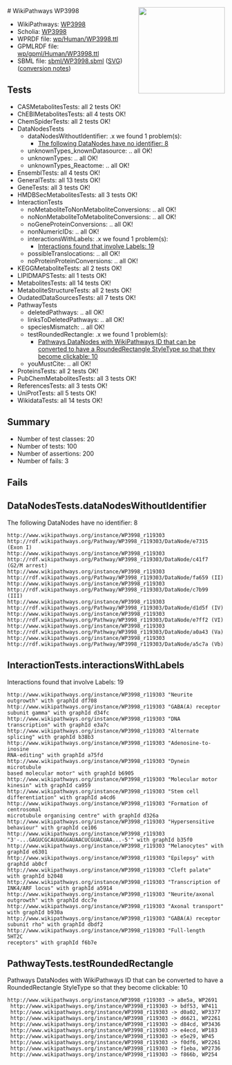 <img style="float: right; width: 200px" src="../logo.png" />
# WikiPathways WP3998

* WikiPathways: [WP3998](https://identifiers.org/wikipathways:WP3998)
* Scholia: [WP3998](https://scholia.toolforge.org/wikipathways/WP3998)
* WPRDF file: [wp/Human/WP3998.ttl](../wp/Human/WP3998.ttl)
* GPMLRDF file: [wp/gpml/Human/WP3998.ttl](../wp/gpml/Human/WP3998.ttl)
* SBML file: [sbml/WP3998.sbml](../sbml/WP3998.sbml) ([SVG](../sbml/WP3998.svg)) ([conversion notes](../sbml/WP3998.txt))

## Tests
* CASMetabolitesTests: all 2 tests OK!
* ChEBIMetabolitesTests: all 4 tests OK!
* ChemSpiderTests: all 2 tests OK!
* DataNodesTests
    * dataNodesWithoutIdentifier: .x we found 1 problem(s):
        * [The following DataNodes have no identifier: 8](#d2d32fa7)
    * unknownTypes_knownDatasource: .. all OK!
    * unknownTypes: .. all OK!
    * unknownTypes_Reactome: .. all OK!
* EnsemblTests: all 4 tests OK!
* GeneralTests: all 13 tests OK!
* GeneTests: all 3 tests OK!
* HMDBSecMetabolitesTests: all 3 tests OK!
* InteractionTests
    * noMetaboliteToNonMetaboliteConversions: .. all OK!
    * noNonMetaboliteToMetaboliteConversions: .. all OK!
    * noGeneProteinConversions: .. all OK!
    * nonNumericIDs: .. all OK!
    * interactionsWithLabels: .x we found 1 problem(s):
        * [Interactions found that involve Labels: 19](#fe97a8c1)
    * possibleTranslocations: .. all OK!
    * noProteinProteinConversions: .. all OK!
* KEGGMetaboliteTests: all 2 tests OK!
* LIPIDMAPSTests: all 1 tests OK!
* MetabolitesTests: all 14 tests OK!
* MetaboliteStructureTests: all 2 tests OK!
* OudatedDataSourcesTests: all 7 tests OK!
* PathwayTests
    * deletedPathways: .. all OK!
    * linksToDeletedPathways: .. all OK!
    * speciesMismatch: .. all OK!
    * testRoundedRectangle: .x we found 1 problem(s):
        * [Pathways DataNodes with WikiPathways ID that can be converted to have a RoundedRectangle StyleType so that they become clickable: 10](#579fa5c5)
    * youMustCite: .. all OK!
* ProteinsTests: all 2 tests OK!
* PubChemMetabolitesTests: all 3 tests OK!
* ReferencesTests: all 3 tests OK!
* UniProtTests: all 5 tests OK!
* WikidataTests: all 14 tests OK!


## Summary

* Number of test classes: 20
* Number of tests: 100
* Number of assertions: 200
* Number of fails: 3

## Fails

<a name="d2d32fa7" />

## DataNodesTests.dataNodesWithoutIdentifier

The following DataNodes have no identifier: 8
```
http://www.wikipathways.org/instance/WP3998_r119303 http://rdf.wikipathways.org/Pathway/WP3998_r119303/DataNode/e7315 (Exon I)
http://www.wikipathways.org/instance/WP3998_r119303 http://rdf.wikipathways.org/Pathway/WP3998_r119303/DataNode/c41f7 (G2/M arrest)
http://www.wikipathways.org/instance/WP3998_r119303 http://rdf.wikipathways.org/Pathway/WP3998_r119303/DataNode/fa659 (II)
http://www.wikipathways.org/instance/WP3998_r119303 http://rdf.wikipathways.org/Pathway/WP3998_r119303/DataNode/c7b99 (III)
http://www.wikipathways.org/instance/WP3998_r119303 http://rdf.wikipathways.org/Pathway/WP3998_r119303/DataNode/d1d5f (IV)
http://www.wikipathways.org/instance/WP3998_r119303 http://rdf.wikipathways.org/Pathway/WP3998_r119303/DataNode/e7ff2 (VI)
http://www.wikipathways.org/instance/WP3998_r119303 http://rdf.wikipathways.org/Pathway/WP3998_r119303/DataNode/a0a43 (Va)
http://www.wikipathways.org/instance/WP3998_r119303 http://rdf.wikipathways.org/Pathway/WP3998_r119303/DataNode/a5c7a (Vb)
```

<a name="fe97a8c1" />

## InteractionTests.interactionsWithLabels

Interactions found that involve Labels: 19
```
http://www.wikipathways.org/instance/WP3998_r119303 "Neurite outgrowth" with graphId df708
http://www.wikipathways.org/instance/WP3998_r119303 "GABA(A) receptor
subunit gamma" with graphId d34fc
http://www.wikipathways.org/instance/WP3998_r119303 "DNA transcription" with graphId e3a7c
http://www.wikipathways.org/instance/WP3998_r119303 "Alternate splicing" with graphId b38b3
http://www.wikipathways.org/instance/WP3998_r119303 "Adenosine-to-inosine
RNA-editing" with graphId a75fd
http://www.wikipathways.org/instance/WP3998_r119303 "Dynein microtubule 
based molecular motor" with graphId b6905
http://www.wikipathways.org/instance/WP3998_r119303 "Molecular motor 
kinesin" with graphId ca959
http://www.wikipathways.org/instance/WP3998_r119303 "Stem cell 
differentiation" with graphId a4cd6
http://www.wikipathways.org/instance/WP3998_r119303 "Formation of centrosomal
microtubule organising centre" with graphId d326a
http://www.wikipathways.org/instance/WP3998_r119303 "Hypersensitive
behaviour" with graphId ce106
http://www.wikipathways.org/instance/WP3998_r119303 "3'-...GAGUCGCAUUAGGAUAACUCGUACUAA...-5'" with graphId b35f0
http://www.wikipathways.org/instance/WP3998_r119303 "Melanocytes" with graphId e6301
http://www.wikipathways.org/instance/WP3998_r119303 "Epilepsy" with graphId ab0cf
http://www.wikipathways.org/instance/WP3998_r119303 "Cleft palate" with graphId b2048
http://www.wikipathways.org/instance/WP3998_r119303 "Transcription of 
INK4/ARF locus" with graphId a5914
http://www.wikipathways.org/instance/WP3998_r119303 "Neurite/axonal 
outgrowth" with graphId dcc7e
http://www.wikipathways.org/instance/WP3998_r119303 "Axonal transport" with graphId b930a
http://www.wikipathways.org/instance/WP3998_r119303 "GABA(A) receptor
subunit rho" with graphId dbdf2
http://www.wikipathways.org/instance/WP3998_r119303 "Full-length 
5HT2C 
receptors" with graphId f6b7e
```

<a name="579fa5c5" />

## PathwayTests.testRoundedRectangle

Pathways DataNodes with WikiPathways ID that can be converted to have a RoundedRectangle StyleType so that they become clickable: 10
```
http://www.wikipathways.org/instance/WP3998_r119303 -> a8e5a, WP2691
 http://www.wikipathways.org/instance/WP3998_r119303 -> bdf53, WP411
 http://www.wikipathways.org/instance/WP3998_r119303 -> d0a02, WP3377
 http://www.wikipathways.org/instance/WP3998_r119303 -> d6621, WP2261
 http://www.wikipathways.org/instance/WP3998_r119303 -> d84cd, WP3436
 http://www.wikipathways.org/instance/WP3998_r119303 -> e4ecd, WP183
 http://www.wikipathways.org/instance/WP3998_r119303 -> e5e29, WP45
 http://www.wikipathways.org/instance/WP3998_r119303 -> f0df6, WP2261
 http://www.wikipathways.org/instance/WP3998_r119303 -> f1eba, WP2736
 http://www.wikipathways.org/instance/WP3998_r119303 -> f866b, WP254
 ```

